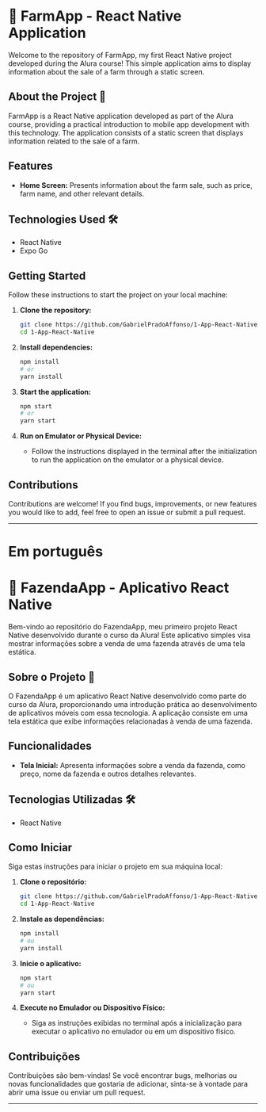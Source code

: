 # 🚜 FarmApp - React Native Application

Welcome to the repository of FarmApp, my first React Native project developed during the Alura course! This simple application aims to display information about the sale of a farm through a static screen.

## About the Project 🌱

FarmApp is a React Native application developed as part of the Alura course, providing a practical introduction to mobile app development with this technology. The application consists of a static screen that displays information related to the sale of a farm.

## Features

- **Home Screen:** Presents information about the farm sale, such as price, farm name, and other relevant details.

## Technologies Used 🛠️

- React Native
- Expo Go

## Getting Started

Follow these instructions to start the project on your local machine:

1. **Clone the repository:**
    ```bash
    git clone https://github.com/GabrielPradoAffonso/1-App-React-Native.git
    cd 1-App-React-Native
    ```

2. **Install dependencies:**
    ```bash
    npm install
    # or
    yarn install
    ```

3. **Start the application:**
    ```bash
    npm start
    # or
    yarn start
    ```

4. **Run on Emulator or Physical Device:**
    - Follow the instructions displayed in the terminal after the initialization to run the application on the emulator or a physical device.

## Contributions

Contributions are welcome! If you find bugs, improvements, or new features you would like to add, feel free to open an issue or submit a pull request.

---

# Em português
# 🚜 FazendaApp - Aplicativo React Native

Bem-vindo ao repositório do FazendaApp, meu primeiro projeto React Native desenvolvido durante o curso da Alura! Este aplicativo simples visa mostrar informações sobre a venda de uma fazenda através de uma tela estática.

## Sobre o Projeto 🌱

O FazendaApp é um aplicativo React Native desenvolvido como parte do curso da Alura, proporcionando uma introdução prática ao desenvolvimento de aplicativos móveis com essa tecnologia. A aplicação consiste em uma tela estática que exibe informações relacionadas à venda de uma fazenda.

## Funcionalidades

- **Tela Inicial:** Apresenta informações sobre a venda da fazenda, como preço, nome da fazenda e outros detalhes relevantes.

## Tecnologias Utilizadas 🛠️

- React Native

## Como Iniciar

Siga estas instruções para iniciar o projeto em sua máquina local:

1. **Clone o repositório:**
    ```bash
    git clone https://github.com/GabrielPradoAffonso/1-App-React-Native.git
    cd 1-App-React-Native
    ```

2. **Instale as dependências:**
    ```bash
    npm install
    # ou
    yarn install
    ```

3. **Inicie o aplicativo:**
    ```bash
    npm start
    # ou
    yarn start
    ```

4. **Execute no Emulador ou Dispositivo Físico:**
    - Siga as instruções exibidas no terminal após a inicialização para executar o aplicativo no emulador ou em um dispositivo físico.

## Contribuições

Contribuições são bem-vindas! Se você encontrar bugs, melhorias ou novas funcionalidades que gostaria de adicionar, sinta-se à vontade para abrir uma issue ou enviar um pull request.

---
